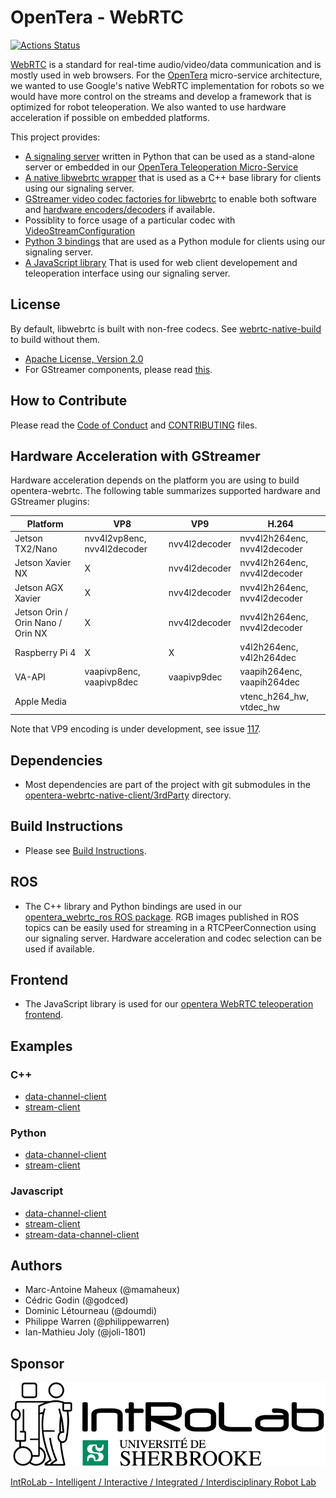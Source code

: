 # OpenTera - WebRTC

[![Actions Status](https://github.com/introlab/opentera-webrtc/workflows/cpp-python-tests/badge.svg)](https://github.com/introlab/opentera-webrtc/actions)

[WebRTC](https://webrtc.org/) is a standard for real-time audio/video/data communication and is mostly used in web browsers.
For the [OpenTera](https://github.com/introlab/opentera) micro-service architecture, we wanted to use Google's native WebRTC implementation for robots so we would have more control on the streams and develop a framework that is optimized for robot teleoperation. We also wanted to use hardware acceleration if possible on embedded platforms.

This project provides:

* [A signaling server](signaling-server) written in Python that can be used as a stand-alone server or embedded in our [OpenTera Teleoperation Micro-Service](https://github.com/introlab/opentera-teleop-service)
* [A native libwebrtc wrapper](opentera-webrtc-native-client/OpenteraWebrtcNativeClient/src) that is used as a C++ base library for clients using our signaling server.
* [GStreamer video codec factories for libwebrtc](opentera-webrtc-native-client/OpenTeraWebrtcNativeGstreamer) to enable both software and [hardware encoders/decoders](#hardware-acceleration-with-gstreamer) if available.
* Possiblity to force usage of a particular codec with [VideoStreamConfiguration](opentera-webrtc-native-client/OpenteraWebrtcNativeClient/include/OpenteraWebrtcNativeClient/Configurations/VideoStreamConfiguration.h)
* [Python 3 bindings](opentera-webrtc-native-client/OpenteraWebrtcNativeClient/python) that are used as a Python module for clients using our signaling server.
* [A JavaScript library](opentera-webrtc-web-client) That is used for web client developement and teleoperation interface using our signaling server.

## License

By default, libwebrtc is built with non-free codecs. See [webrtc-native-build](https://github.com/introlab/webrtc-native-build#license) to build without them.

* [Apache License, Version 2.0](LICENSE)
* For GStreamer components, please read [this](opentera-webrtc-native-client/OpenteraWebrtcNativeGStreamer/README.md).

## How to Contribute
Please read the [Code of Conduct](CODE_OF_CONDUCT.md) and [CONTRIBUTING](CONTRIBUTING.md) files.

## Hardware Acceleration with GStreamer

Hardware acceleration depends on the platform you are using to build opentera-webrtc. The following table summarizes supported hardware and GStreamer plugins:

| Platform                          | VP8                         | VP9           | H.264                        |
|-----------------------------------|-----------------------------|---------------|------------------------------|
| Jetson TX2/Nano                   | nvv4l2vp8enc, nvv4l2decoder | nvv4l2decoder | nvv4l2h264enc, nvv4l2decoder |
| Jetson Xavier NX                  | X                           | nvv4l2decoder | nvv4l2h264enc, nvv4l2decoder |
| Jetson AGX Xavier                 | X                           | nvv4l2decoder | nvv4l2h264enc, nvv4l2decoder |
| Jetson Orin / Orin Nano / Orin NX | X                           | nvv4l2decoder | nvv4l2h264enc, nvv4l2decoder |
| Raspberry Pi 4                    | X                           | X             | v4l2h264enc, v4l2h264dec     |
| VA-API                            | vaapivp8enc, vaapivp8dec    | vaapivp9dec   | vaapih264enc, vaapih264dec   |
| Apple Media                       |                             |               | vtenc_h264_hw, vtdec_hw      |

Note that VP9 encoding is under development, see issue [117](https://github.com/introlab/opentera-webrtc/issues/117).

## Dependencies

* Most dependencies are part of the project with git submodules in the [opentera-webrtc-native-client/3rdParty](opentera-webrtc-native-client/3rdParty) directory.

## Build Instructions

* Please see [Build Instructions](BUILD_INSTRUCTIONS.md).

## ROS

* The C++ library and Python bindings are used in our [opentera_webrtc_ros ROS package](https://github.com/introlab/opentera-webrtc-ros). RGB images published in ROS topics can be easily used for streaming in a RTCPeerConnection using our signaling server. Hardware acceleration and codec selection can be used if available.

## Frontend

* The JavaScript library is used for our [opentera WebRTC teleoperation frontend](https://github.com/introlab/opentera-webrtc-teleop-frontend).

## Examples

### C++

* [data-channel-client](examples/cpp-data-channel-client)
* [stream-client](examples/cpp-stream-client)

### Python

* [data-channel-client](examples/python-data-channel-client)
* [stream-client](examples/python-stream-client)

### Javascript

* [data-channel-client](examples/web-data-channel-client)
* [stream-client](examples/web-stream-client)
* [stream-data-channel-client](examples/web-stream-data-channel-client)

## Authors

* Marc-Antoine Maheux (@mamaheux)
* Cédric Godin (@godced)
* Dominic Létourneau (@doumdi)
* Philippe Warren (@philippewarren)
* Ian-Mathieu Joly (@joli-1801)

## Sponsor

![IntRoLab](images/IntRoLab.png)

[IntRoLab - Intelligent / Interactive / Integrated / Interdisciplinary Robot Lab](https://introlab.3it.usherbrooke.ca)
